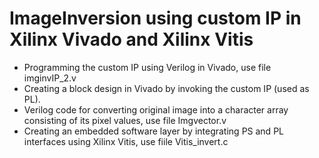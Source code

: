 # ImageInversion using custom IP in Xilinx Vivado and Xilinx Vitis
* Programming the custom IP using Verilog in Vivado, use file imginvIP_2.v
* Creating a block design in Vivado by invoking the custom IP (used as PL).
* Verilog code for converting original image into a character array consisting of its pixel values, use file Imgvector.v
* Creating an embedded software layer by integrating PS and PL interfaces using Xilinx Vitis, use fiile Vitis_invert.c
